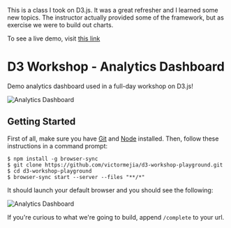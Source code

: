 This is a class I took on D3.js.  It was a great refresher and I learned some new topics.  The instructor actually provided some of the framework, but as exercise we were to build out charts.

To see a live demo, visit [this link](https://mcknasty.github.io/D3-demo.io/)

# D3 Workshop - Analytics Dashboard

Demo analytics dashboard used in a full-day workshop on D3.js!

![Analytics Dashboard](https://raw.githubusercontent.com/victormejia/d3-workshop-playground/master/dashboard-complete.png)

## Getting Started

First of all, make sure you have [Git](https://git-scm.com/) and [Node](https://nodejs.org/en/) installed. Then, follow these instructions in a command prompt:

    $ npm install -g browser-sync
    $ git clone https://github.com/victormejia/d3-workshop-playground.git
    $ cd d3-workshop-playground
    $ browser-sync start --server --files "**/*"

It should launch your default browser and you should see the following:

![Analytics Dashboard](https://raw.githubusercontent.com/victormejia/d3-workshop-playground/master/dashboard.png)

If you're curious to what we're going to build, append `/complete` to your url.
